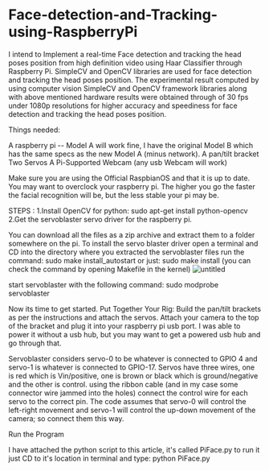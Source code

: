 # Face-detection-and-Tracking-using-RaspberryPi
I intend to Implement a real-time Face detection and tracking the head poses position from high definition video using Haar Classifier through Raspberry Pi. SimpleCV and OpenCV libraries are used for face detection and tracking the head poses position. The experimental result computed by using computer vision SimpleCV and OpenCV framework libraries along with above mentioned hardware results were obtained through of 30 fps under 1080p resolutions for higher accuracy and speediness for face detection and tracking the head poses position.

Things needed:

A raspberry pi -- Model A will work fine, I have the original Model B which has the same specs as the new Model A (minus network).
A pan/tilt bracket
Two Servos
A Pi-Supported Webcam (any usb Webcam will work)

Make sure you are using the Official RaspbianOS and that it is up to date.
You may want to overclock your raspberry pi. The higher you go the faster the facial recognition will be, but the less stable your pi may be.

STEPS :
1.Install OpenCV for python: sudo apt-get install python-opencv
2.Get the servoblaster servo driver for the raspberry pi.

You can download all the files as a zip archive and extract them to a folder somewhere on the pi.
To install the servo blaster driver open a terminal and CD into the directory where you extracted the servoblaster files
run the command: sudo make install_autostart
or just: sudo make install
(you can check the command by opening Makefile in the kernel)
![untitled](https://user-images.githubusercontent.com/25952213/28655360-0a27de12-72b9-11e7-9cb1-98b2bf754243.png)

start servoblaster with the following command: sudo modprobe servoblaster

Now its time to get started.
Put Together Your Rig:
      Build the pan/tilt brackets as per the instructions and attach the servos.
Attach your camera to the top of the bracket and plug it into your raspberry pi usb port.
I was able to power it without a usb hub, but you may want to get a powered usb hub and go through that.


Servoblaster considers servo-0 to be whatever is connected to GPIO 4 and servo-1 is whatever is connected to GPIO-17.
Servos have three wires, one is red which is Vin/positive, one is brown or black which is ground/negative and the other is control.
using the ribbon cable (and in my case some connector wire jammed into the holes) connect the control wire for each servo to the correct pin. The code assumes that servo-0 will control the left-right movement and servo-1 will control the up-down movement of the camera; so connect them this way.

Run the Program

I have attached the python script to this article, it's called PiFace.py to run it just CD to it's location in terminal and type: python PiFace.py
